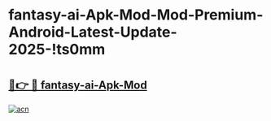 # fantasy-ai-Apk-Mod-Mod-Premium-Android-Latest-Update-2025-!ts0mm

# <h2><a href="https://hecotk.esa.edu.pl?title=fantasy-ai-Apk-Mod&ref=ts0mm">🔗👉 🔴 fantasy-ai-Apk-Mod</a></h2>

[![acn](https://github.com/user-attachments/assets/0f9c940e-d8b0-45ae-aac7-cd30a18b3e1c)](https://hecotk.esa.edu.pl?title=fantasy-ai-Apk-Mod&ref=ts0mm)

